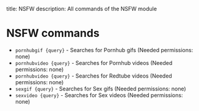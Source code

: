 title: NSFW 
description: All commands of the NSFW module

# NSFW commands

* `pornhubgif {query}` - Searches for Pornhub gifs (Needed permissions: none)
* `pornhubvideo {query}` - Searches for Pornhub videos (Needed permissions: none)
* `pornhubvideo {query}` - Searches for Redtube videos (Needed permissions: none)
* `sexgif {query}` - Searches for Sex gifs (Needed permissions: none)
* `sexvideo {query}` - Searches for Sex videos (Needed permissions: none)